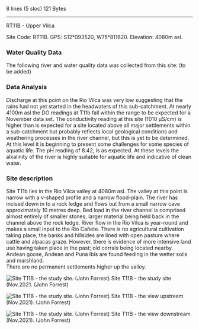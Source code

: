 8 lines (5 sloc)  121 Bytes
   
---
RT11B - Upper Vilca

Site Code: RT11B.  GPS: S12°093520, W75°811620. Elevation:
4080m asl.

### Water Quality Data

The following river and water quality data was collected from this site: (to be added)

### Data Analysis

Discharge at this point on the Rio Vilca was very low suggesting that the rains had not yet started in the headwaters of this sub-catchment. 
At nearly 4100m asl the DO readings at T11b fall within the range to be expected for a November data set. 
The conductivity reading at this site (1010 µS/cm) is higher than is expected for a site located above all major settlements within a sub-catchment but probably reflects local geological conditions and weathering processes in the river channel, but this is yet to be determined. At this level it is beginning to present some challenges for some species of aquatic life.
The pH reading of 8.42, is as expected. At these levels the alkalinity of the river is highly suitable for aquatic life and indicative of clean water. 

### Site description

Site T11b lies in the Rio Vilca valley at 4080m asl. The valley at this point is narrow with a v-shaped profile and a narrow flood-plain. The river has incised down in to a rock ledge and flows out from a small narrow cave approximately 10 metres deep.
Bed load in the river channel is comprised almost entirely of smaller stones, larger material being held back in the channel above the rock ledge. River flow in the Rio Vilca is year-round and makes a small input to the Rio Cañete.
There is no agricultural cultivation taking place, the banks and hillsides are lined with open pasture where cattle and alpacas graze. However, there is evidence of more intensive land use having taken place in the past; old corrals being located nearby. 
Andean goose, Andean and Puna Ibis are found feeding in the wetter soils and marshland.  
There are no permanent settlements higher up the valley. 


![Site T11B - the study site. (John Forrest)](/assets/SiteDescriptions/T11B/T11B-site.JPG)
Site T11B - the study site (Nov.2021. (John Forrest)

![Site T11B - the study site. (John Forrest)](/assets/SiteDescriptions/T11B/T11B-viewupstream.JPG)
Site T11B - the view upstream (Nov.2021). (John Forrest)

![Site T11B - the study site. (John Forrest)](/assets/SiteDescriptions/T11B/T11B-viewdownstream.JPG)
Site T11B - the view downstream (Nov.2021). (John Forrest)


